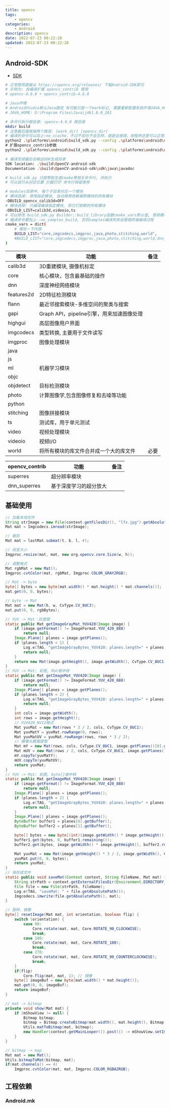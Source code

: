 ```yaml
---
title: opencv
tags: 
    - opencv
categories: 
    - Android
description: opencv
date: 2022-07-23 00:22:28
updated: 2022-07-23 00:22:28
---
```


## Android-SDK

* [SDK](https://opencv.org/releases/)

```sh
# 正常使用直接从 https://opencv.org/releases/ 下载Android-SDK即可
# 示例为: 自编译扩展 opencv_contrib 使用
# opencv-4.6.0 + opencv_contrib-4.6.0

# Java环境
# AndroidStudio默认Java路径 有可能只是一个mark标记, 需要重新配置系统环境JAVA_HOME为有效路径
# JAVA_HOME: D:\Program Files\Java\jdk1.8.0_261

# 命令行执行根目录: opencv-4.6.0 根目录
mkdir build
# 注意最后面尾缀两个路径: [work_dir] [opencv_dir]
# 编译的命令可以加上–no_ccache，不过不加也不会怎样，就是会报错，但程序还是可以正常进行下去
python2 .\platforms\android\build_sdk.py --config .\platforms\android\ndk-22.config.py --sdk_path D:\Android\Sdk --ndk_path D:\Android\Sdk\ndk\25.0.8775105 --no_ccache --no_samples_build .\build .\
# 扩展opencv_contrib参数
python2 .\platforms\android\build_sdk.py --config .\platforms\android\ndk-22.config.py --sdk_path D:\Android\Sdk --ndk_path D:\Android\Sdk\ndk\25.0.8775105 --extra_modules_path ..\opencv_contrib-4.6.0\modules --no_ccache --no_samples_build .\build .\

# 编译完成最后会输出SDK生成目录
SDK location: .\build\OpenCV-android-sdk
Documentation .\build\OpenCV-android-sdk\sdk\java\javadoc

# build_sdk.py 只是帮助生成cmake等相关命令行, 并执行
# 可以自行从对应位置 拦截打印 命令行保留使用

# modules目录中, 每个子目录对应一个模块
# 模块选择: 禁用指定模块, 自动禁用依赖被禁模块的所有模块
-DBUILD_opencv_calib3d=OFF
# 模块选择: 只编译编译指定模块, 和它们依赖的所有模块
-DBUILD_LIST=calib3d,videoio,ts
# 可以修改 build_sdk.py Builder::build_library函数cmake_vars默认值, 禁用模块
# 编译命令要加上--no_samples_build, 否则samples编译失败会报错终端编译过程
cmake_vars = dict(
    # 增加一下内容
    BUILD_LIST="core,imgcodecs,imgproc,java,photo,stitching,world",
    #BUILD_LIST="core,imgcodecs,imgproc,java,photo,stitching,world,dnn_superres",
)
```

| 模块       | 功能                                | 备注   |
| ---------- | ----------------------------------- | ------ |
| calib3d    | 3D重建模块, 摄像机标定              |      |
| core       | 核心模块，包含最基础的操作          |       |
| dnn        | 深度神经网络模块                    |        |
| features2d | 2D特征检测模块                      |        |
| flann      | 最近邻搜索模块-多维空间的聚类与搜索 |        |
| gapi       | Graph API，pipeline引擎，用来加速图像处理 |        |
| highgui    | 高层图像用户界面                    |        |
| imgcodecs  | 类型转换, 主要用于文件读写          |        |
| imgproc    | 图像处理模块                        |        |
| java       |                                     |        |
| js         |                                     |        |
| ml         | 机器学习模块                        |        |
| objc       |                                     |        |
| objdetect  | 目标检测模块                        |        |
| photo      | 计算图像学,包含图像修复和去噪等功能   |        |
| python     |                                     |        |
| stitching  | 图像拼接模块                        |        |
| ts         | 测试库，用于单元测试                 |        |
| video      | 视频处理模块                        |        |
| videoio    | 视频I/O                             |        |
| world      | 将所有模块的库文件合并成一个大的库文件 | 必要 |

| opencv_contrib | 功能                                | 备注   |
| ---------- | ----------------------------------- | ------ |
| superres    | 超分辨率模块                      |      |
| dnn_superres | 基于深度学习的超分放大            |      |


## 基础使用

```java
// 加载本地文件
String strImage = new File(context.getFilesDir(), "lfx.jpg").getAbsolutePath();
Mat mat = Imgcodecs.imread(strImage);

// 裁剪
Mat mat = lastMat.submat(t, b, l, r);

// 改变大小
Imgproc.resize(mat, mat, new org.opencv.core.Size(w, h));

// 调整格式
Mat rgbMat = new Mat();
Imgproc.cvtColor(mat, rgbMat, Imgproc.COLOR_GRAY2RGB);

// Mat -> byte
byte[] bytes = new byte[mat.width() * mat.height() * mat.channels()];
mat.get(0, 0, bytes);

// byte -> Mat
Mat mat = new Mat(h, w, CvType.CV_8UC3);
mat.put(0, 0, rgbBytes);

// YUV -> Mat：灰度图
static public Mat getImageGrayMat_YUV420(Image image) {
    if (image.getFormat() != ImageFormat.YUV_420_888)
        return null;
    Image.Plane[] planes = image.getPlanes();
    if (planes.length < 1) {
        Log.e(TAG, "getImageGrayBytes_YUV420: planes.length=" + planes.length);
        return null;
    }
    return new Mat(image.getHeight(), image.getWidth(), CvType.CV_8UC1, planes[0].getBuffer());
}
// YUV -> Mat: 彩图, Mat做中转
static public Mat getImageMat_YUV420(Image image) {
    if (image.getFormat() != ImageFormat.YUV_420_888)
        return null;
    Image.Plane[] planes = image.getPlanes();
    if (planes.length < 2) {
        Log.e(TAG, "getImageGrayBytes_YUV420: planes.length=" + planes.length);
        return null;
    }
    int cols = image.getWidth();
    int rows = image.getHeight();
    // YUV420_NV12格式
    Mat yuvMat = new Mat(rows * 3 / 2, cols, CvType.CV_8UC1);
    Mat yuvMatY = yuvMat.rowRange(0, rows);
    Mat yuvMatUV = yuvMat.rowRange(rows, rows * 3 / 2);
    // 摄像头数据提取
    Mat mY = new Mat(rows, cols, CvType.CV_8UC1, image.getPlanes()[0].getBuffer());
    Mat mUV = new Mat(rows / 2, cols, CvType.CV_8UC1, image.getPlanes()[1].getBuffer());
    mY.copyTo(yuvMatY);
    mUV.copyTo(yuvMatUV);
    return yuvMat;
}
// YUV -> Mat: 彩图, byte[]做中转
static public Mat getImageMat_YUV420(Image image) {
    if (image.getFormat() != ImageFormat.YUV_420_888)
        return null;
    Image.Plane[] planes = image.getPlanes();
    if (planes.length < 2) {
        Log.e(TAG, "getImageGrayBytes_YUV420: planes.length=" + planes.length);
        return null;
    }
    Image.Plane[] planes = image.getPlanes();
    ByteBuffer buffer1 = planes[0].getBuffer();
    ByteBuffer buffer2 = planes[1].getBuffer();

    byte[] bytes = new byte[(int)(image.getWidth() * image.getHeight() * 3 / 2)];
    buffer1.get(bytes, 0, buffer1.remaining());
    buffer2.get(bytes, image.getWidth() * image.getHeight(), buffer2.remaining());

    Mat yuvMat = new Mat(image.getHeight() * 3 / 2, image.getWidth(), CvType.CV_8UC1);
    yuvMat.put(0, 0, bytes);
    return yuvMat;
}
// 保存成文件
static public void saveMat(Context context, String fileName, Mat mat) {
    String strPath = context.getExternalFilesDir(Environment.DIRECTORY_PICTURES).getAbsolutePath();
    File file = new File(strPath, fileName);
    Log.e(TAG, "saveMat: " + file.getAbsolutePath());
    Imgcodecs.imwrite(file.getAbsolutePath(), mat);
}

// 旋转、镜像
byte[] resetImage(Mat mat, int orientation, boolean flip) {
    switch (orientation) {
        case 90:
            Core.rotate(mat, mat, Core.ROTATE_90_CLOCKWISE);
            break;
        case 180:
            Core.rotate(mat, mat, Core.ROTATE_180);
            break;
        case 270:
            Core.rotate(mat, mat, Core.ROTATE_90_COUNTERCLOCKWISE);
            break;
    }
    if(flip)
        Core.flip(mat, mat, 1); // 镜像
    byte[] imageBuf = new byte[mat.width() * mat.height()];
    mat.get(0, 0, imageBuf);
    return imageBuf;
}

// mat -> bitmap
private void show(Mat mat) {
    if (mShowView != null) {
        Bitmap bitmap;
        bitmap = Bitmap.createBitmap(mat.width(), mat.height(), Bitmap.Config.RGB_565);
        Utils.matToBitmap(mat, bitmap);
        new Handler(context.getMainLooper()).post(() -> mShowView.setImageBitmap(bitmap));
    }
}

// bitmap -> map
Mat mat = new Mat();
Utils.bitmapToMat(bitmap, mat);
if(mat.channels() == 4)
    Imgproc.cvtColor(mat, mat, Imgproc.COLOR_RGBA2RGB);
```

## 工程依赖

### Android.mk

```makefile

```
